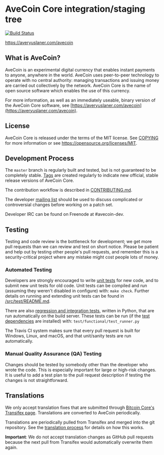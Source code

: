 AveCoin Core integration/staging tree
=====================================

[![Build Status](https://travis-ci.org/avecoin-project/avecoin.svg?branch=master)](https://travis-ci.org/avecoin-project/avecoin)

https://averyuslaner.com/avecoin

What is AveCoin?
----------------

AveCoin is an experimental digital currency that enables instant payments to
anyone, anywhere in the world. AveCoin uses peer-to-peer technology to operate
with no central authority: managing transactions and issuing money are carried
out collectively by the network. AveCoin Core is the name of open source
software which enables the use of this currency.

For more information, as well as an immediately useable, binary version of
the AveCoin Core software, see [https://averyuslaner.com/avecoin](https://averyuslaner.com/avecoin).

License
-------

AveCoin Core is released under the terms of the MIT license. See [COPYING](COPYING) for more
information or see https://opensource.org/licenses/MIT.

Development Process
-------------------

The `master` branch is regularly built and tested, but is not guaranteed to be
completely stable. [Tags](https://github.com/avecoin-project/avecoin/tags) are created
regularly to indicate new official, stable release versions of AveCoin Core.

The contribution workflow is described in [CONTRIBUTING.md](CONTRIBUTING.md).

The developer [mailing list](https://groups.google.com/forum/#!forum/avecoin-dev)
should be used to discuss complicated or controversial changes before working
on a patch set.

Developer IRC can be found on Freenode at #avecoin-dev.

Testing
-------

Testing and code review is the bottleneck for development; we get more pull
requests than we can review and test on short notice. Please be patient and help out by testing
other people's pull requests, and remember this is a security-critical project where any mistake might cost people
lots of money.

### Automated Testing

Developers are strongly encouraged to write [unit tests](src/test/README.md) for new code, and to
submit new unit tests for old code. Unit tests can be compiled and run
(assuming they weren't disabled in configure) with: `make check`. Further details on running
and extending unit tests can be found in [/src/test/README.md](/src/test/README.md).

There are also [regression and integration tests](/test), written
in Python, that are run automatically on the build server.
These tests can be run (if the [test dependencies](/test) are installed) with: `test/functional/test_runner.py`

The Travis CI system makes sure that every pull request is built for Windows, Linux, and macOS, and that unit/sanity tests are run automatically.

### Manual Quality Assurance (QA) Testing

Changes should be tested by somebody other than the developer who wrote the
code. This is especially important for large or high-risk changes. It is useful
to add a test plan to the pull request description if testing the changes is
not straightforward.

Translations
------------

We only accept translation fixes that are submitted through [Bitcoin Core's Transifex page](https://www.transifex.com/projects/p/bitcoin/).
Translations are converted to AveCoin periodically.

Translations are periodically pulled from Transifex and merged into the git repository. See the
[translation process](doc/translation_process.md) for details on how this works.

**Important**: We do not accept translation changes as GitHub pull requests because the next
pull from Transifex would automatically overwrite them again.

